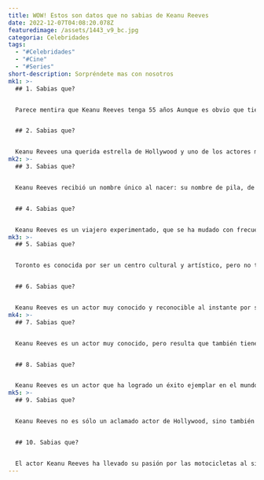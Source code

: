 ```yaml
---
title: WOW! Estos son datos que no sabias de Keanu Reeves
date: 2022-12-07T04:08:20.078Z
featuredimage: /assets/1443_v9_bc.jpg
categoria: Celebridades
tags:
  - "#Celebridades"
  - "#Cine"
  - "#Series"
short-description: Sorpréndete mas con nosotros
mk1: >-
  ## 1﻿. Sabias que?


  Parece mentira que Keanu Reeves tenga 55 años Aunque es obvio que tiene buen aspecto para su edad, debe de haber algo más que genética. ¿Cómo ha podido mantenerse tan joven con el paso de los años? Es probable que su nivel de forma física sea una explicación principal, ya que se le pudo ver haciendo sus propias acrobacias en la trilogía Matrix, y admite llevar un estilo de vida activo y hacer ejercicio. Además, seguir una dieta más sana y evitar el tabaco, el alcohol y las drogas también puede ayudar. No es de extrañar, pues, que no oigamos hablar a menudo de él cayendo en desgracia debido a malos hábitos de salud, lo que nos facilita a todos comprender cómo Keanu ha conseguido mantener un aspecto tan juvenil incluso con la edad avanzada.


  ## 2﻿. Sabias que?


  Keanu Revees una querida estrella de Hollywood y uno de los actores más reconocidos de la actualidad. Nació en Beirut hace más de 54 años, pero poco después se trasladó a Toronto con su familia. Allí tuvo éxito como modelo y posteriormente se pasó a la interpretación a una edad temprana. Desde entonces, ha protagonizado numerosos éxitos de taquilla, como Matrix y John Wick, y se ha hecho famoso por su actitud estoica y encantadora en la pantalla. Pocos sabrían que este humilde actor se inició en un lugar tan lejano como Beirut. Es sólo otro ejemplo de lo pequeño que puede ser el mundo cuando se trata de talento.
mk2: >-
  ## 3﻿. Sabias que?


  Keanu Reeves recibió un nombre único al nacer: su nombre de pila, de origen hawaiano, significa "brisa de las montañas". Dado que nació en Beirut y creció en numerosos lugares debido a los respectivos trabajos de sus padres, es interesante considerar que los padres de Keanu pueden haber elegido este nombre específico por alguna razón. Al fin y al cabo, ¡sin las brisas de las montañas, Hawai no sería el hermoso lugar que es hoy! Como resultado de su educación, Keanu ha conseguido mezclar diferentes culturas en una carrera en Hollywood llena de acción. Con éxitos de taquilla como "Matrix" y papeles icónicos como el de Neo, Keanu Reeves ha mantenido cautivados a los espectadores durante décadas.


  ## 4﻿. Sabias que?


  Keanu Reeves es un viajero experimentado, que se ha mudado con frecuencia a lo largo de su juventud. Nació en el Líbano, pero durante su infancia residió en Canadá, Hawai y Australia. Esta amplia variedad de lugares le dio a Reeves una apreciación única de las distintas culturas, una experiencia que parece haber influido en su exitosa carrera como actor y productor. Sus películas le han llevado por todo el mundo y sus fans le adoran en todas partes. Puede que no sea la típica celebridad de Hollywood, pero Keanu Reeves es sin duda digno de admiración tanto dentro como fuera de la pantalla.
mk3: >-
  ## 5﻿. Sabias que?


  Toronto es conocida por ser un centro cultural y artístico, pero no todo el mundo sabe cuánto ha influido en el actor de fama mundial Keanu Reeves. Durante su infancia en la ciudad, aprendió a jugar al hockey sobre hierba con sus amigos y acabó siendo un experto en este deporte. Sin esta temprana exposición al hockey sobre hierba, puede que nunca hubiéramos llegado a ver las memorables interpretaciones de Reeves tanto en el cine como en la televisión a lo largo de los años. Keanu Reeves siempre será un personaje fijo en Toronto, independientemente de dónde le lleve su carrera en el futuro.


  ## 6﻿. Sabias que?


  Keanu Reeves es un actor muy conocido y reconocible al instante por sus papeles en películas emblemáticas como Matrix y la trilogía de John Wick. Aunque pueda parecer que ha tenido un éxito inmediato, Reeves abandonó la escuela secundaria para dedicarse a la interpretación y tuvo que dedicar incontables horas "a la rutina" antes de lograr el reconocimiento general. A pesar de este contratiempo en la educación formal, demuestra que seguir los propios sueños puede conducir a grandes éxitos y que el trabajo duro a menudo puede superar los retos.
mk4: >-
  ## 7﻿. Sabias que?


  Keanu Reeves es un actor muy conocido, pero resulta que también tiene otro talento extraordinario: tocar el bajo. De hecho, hizo algo más que fingir en la pantalla: ¡su grupo Dogstar tuvo tanto éxito que incluso les invitaron a telonear a estrellas del rock legendarias como Bon Jovi! Es un signo inequívoco de su habilidad y atractivo que les recibieran en el escenario con otros artistas estelares. ¡Suyos deben ser algunos solos para embelesar de verdad al público!


  ## 8﻿. Sabias que?


  Keanu Reeves es un actor que ha logrado un éxito ejemplar en el mundo del cine. Elige cuidadosamente sus papeles y se entrega a cada uno de ellos con dedicación y concentración. En su famoso papel de Neo en "Matrix", se entrenó durante meses para perfeccionar los intrincados movimientos de artes marciales que aparecen en la película. Es esta dedicación a su papel lo que le permitió dar vida a Neo de forma tan convincente y hacer que la película tuviera tanto éxito entre los espectadores. Su duro trabajo dio sus frutos, ya que la película alcanzó el éxito mundial y todavía puede disfrutarse hoy en día. Keanu Reeves demuestra una y otra vez que, con pasión y trabajo, ¡se puede conseguir todo!
mk5: >-
  ## 9﻿. Sabias que?


  Keanu Reeves no es sólo un aclamado actor de Hollywood, sino también una generosa figura filantrópica que ha donado millones de dólares a varias organizaciones benéficas. Gracias a su participación en numerosas iniciativas, Keanu se ha hecho un nombre como uno de los principales filántropos del mundo del espectáculo. Contribuye tanto económicamente como con su presencia en diversos actos y recaudaciones de fondos que proporcionan ayuda a poblaciones desfavorecidas o afectadas por catástrofes naturales. Además de su ayuda económica, hace un buen uso de su condición de famoso, sensibilizando a la opinión pública sobre problemas del mundo real, como el VIH/SIDA y la atención sanitaria a los niños necesitados. Cada vez que pisa la alfombra roja, proyecta una nueva película o aparece en un programa de entrevistas, se asegura de subrayar su compromiso de ayudar a otros menos afortunados que él. Su entusiasmo genuino y su voluntad de prestar generosamente su tiempo y sus recursos son ejemplos notables de lo que un individuo puede hacer para que el mundo sea un lugar mejor.


  ## 1﻿0. Sabias que?


  El actor Keanu Reeves ha llevado su pasión por las motocicletas al siguiente nivel con la creación de la empresa de motocicletas personalizadas Arch Motorcycle Company. Con un gran ojo para el detalle y un hambre insaciable de excelencia, ha creado una cultura en Arch que da prioridad al arte de la artesanía. Además de construir motos personalizadas a la medida de los deseos de sus pilotos, Arch también ofrece a sus clientes tecnología punta y características de seguridad de primera clase. Tanto si buscas una roadster preparada para la pista como un clon de Harley ultra elegante, Arch Motorcycles tiene algo que ofrecerte. Con Keanu Reeves al timón, seguro que siguen superando los límites en cuanto a calidad, diseño y prestaciones.
---
```

